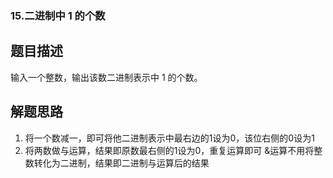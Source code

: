 ### 15.二进制中 1 的个数
## 题目描述
输入一个整数，输出该数二进制表示中 1 的个数。
## 解题思路
1. 将一个数减一，即可将他二进制表示中最右边的1设为0，该位右侧的0设为1
2. 将两数做与运算，结果即原数最右侧的1设为0，重复运算即可
&运算不用将整数转化为二进制，结果即二进制与运算后的结果
